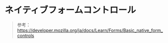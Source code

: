 # ネイティブフォームコントロール

> 参考：https://developer.mozilla.org/ja/docs/Learn/Forms/Basic_native_form_controls
